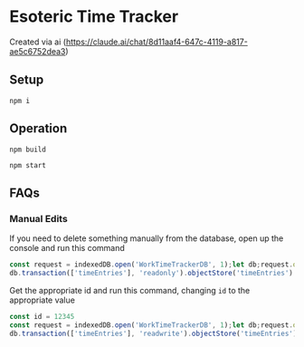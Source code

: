 # Esoteric Time Tracker

Created via ai (<https://claude.ai/chat/8d11aaf4-647c-4119-a817-ae5c6752dea3>)

## Setup

```node
npm i
```

## Operation

```node
npm build
```

```node
npm start
```

## FAQs

### Manual Edits

If you need to delete something manually from the database, open up the console and run this command

```js
const request = indexedDB.open('WorkTimeTrackerDB', 1);let db;request.onsuccess = () => {db = request.result;};
db.transaction(['timeEntries'], 'readonly').objectStore('timeEntries').getAll();
```

Get the appropriate id and run this command, changing `id` to the appropriate value

```js
const id = 12345
const request = indexedDB.open('WorkTimeTrackerDB', 1);let db;request.onsuccess = () => {db = request.result;};
db.transaction(['timeEntries'], 'readwrite').objectStore('timeEntries').delete(id);
```
